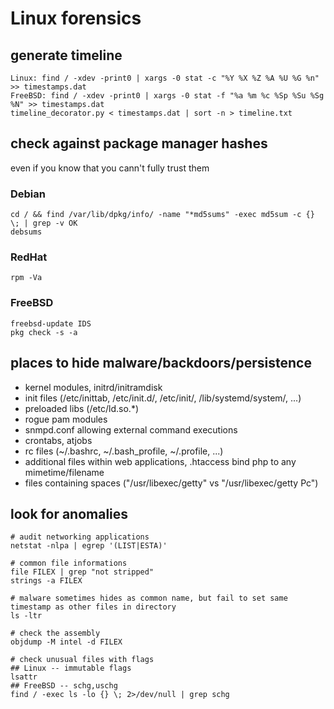 # Linux forensics

## generate timeline
```
Linux: find / -xdev -print0 | xargs -0 stat -c "%Y %X %Z %A %U %G %n" >> timestamps.dat
FreeBSD: find / -xdev -print0 | xargs -0 stat -f "%a %m %c %Sp %Su %Sg %N" >> timestamps.dat
timeline_decorator.py < timestamps.dat | sort -n > timeline.txt
```



## check against package manager hashes
even if you know that you cann't fully trust them

### Debian
```
cd / && find /var/lib/dpkg/info/ -name "*md5sums" -exec md5sum -c {} \; | grep -v OK
debsums
```

### RedHat
```
rpm -Va
```

### FreeBSD
```
freebsd-update IDS
pkg check -s -a
```



## places to hide malware/backdoors/persistence
* kernel modules, initrd/initramdisk
* init files (/etc/inittab, /etc/init.d/, /etc/init/, /lib/systemd/system/, ...)
* preloaded libs (/etc/ld.so.*)
* rogue pam modules
* snmpd.conf allowing external command executions
* crontabs, atjobs
* rc files (~/.bashrc, ~/.bash_profile, ~/.profile, ...)
* additional files within web applications, .htaccess bind php to any mimetime/filename
* files containing spaces ("/usr/libexec/getty" vs "/usr/libexec/getty Pc") 



## look for anomalies 
```
# audit networking applications
netstat -nlpa | egrep '(LIST|ESTA)'

# common file informations
file FILEX | grep "not stripped"
strings -a FILEX

# malware sometimes hides as common name, but fail to set same timestamp as other files in directory
ls -ltr

# check the assembly
objdump -M intel -d FILEX

# check unusual files with flags
## Linux -- immutable flags
lsattr
## FreeBSD -- schg,uschg
find / -exec ls -lo {} \; 2>/dev/null | grep schg
```
